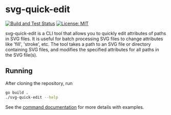 # svg-quick-edit

[![Build and Test Status](https://github.com/jacobmcgowan/svg-quick-edit/actions/workflows/go-build-test.yml/badge.svg)](https://github.com/jacobmcgowan/svg-quick-edit/actions/workflows/go-build-test.yml)
[![License: MIT](https://cdn.prod.website-files.com/5e0f1144930a8bc8aace526c/65dd9eb5aaca434fac4f1c34_License-MIT-blue.svg)](/LICENSE)

svg-quick-edit is a CLI tool that allows you to quickly edit
attributes of paths in SVG files. It is useful for batch processing SVG files
to change attributes like 'fill', 'stroke', etc. The tool takes a path to an SVG
file or directory containing SVG files, and modifies the specified attributes
for all paths in the SVG file(s).

## Running

After cloning the repository, run
```bash
go build .
./svg-quick-edit --help
```

See the [command documentation](docs/svg-quick-edit.md) for more details with
examples.
